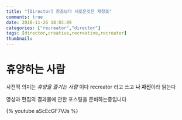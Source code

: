 ```yaml
---
title: "[Director] 창조보다 새로운것은 재창조"
comments: true
date: 2018-11-26 18:03:09
categories: ["recreator","director"]
tags: [director,creative,recreative,recreator]
thumbnail:
---
```

# 휴양하는 사람 

사전적 의미는 *휴양을 즐기는 사람* 이다
recreator 라고 쓰고 **나 자신**이라 읽는다


영상과 편집의 결과물에 관한 포스팅을 준비하는중입니다

{% youtube aScEcGF7VJs %}
